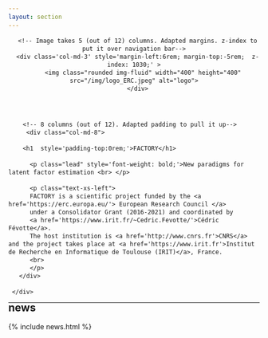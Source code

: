 ```yaml
---
layout: section
---
```

<header>

	  <!-- Image takes 5 (out of 12) columns. Adapted margins. z-index to put it over navigation bar-->
      <div class='col-md-3' style='margin-left:6rem; margin-top:-5rem;  z-index: 1030;' >
         <img class="rounded img-fluid" width="400" height="400" src="/img/logo_ERC.jpeg" alt="logo">
      </div>
      
</header>

<section id="main" class="container" style='padding-top:0rem; margin-top:-0rem;'>
       <div class="row flex-items-xs-center text-xs-center">

		<!-- 8 columns (out of 12). Adapted padding to pull it up-->
         <div class="col-md-8">

        <h1  style='padding-top:0rem;'>FACTORY</h1>
	
          <p class="lead" style='font-weight: bold;'>New paradigms for latent factor estimation <br> </p>

          <p class="text-xs-left">
		  FACTORY is a scientific project funded by the <a href='https://erc.europa.eu/'> European Research Council </a>
		  under a Consolidator Grant (2016-2021) and coordinated by 
		  <a href='https://www.irit.fr/~Cedric.Fevotte/'>Cédric Févotte</a>. 
		  The host institution is <a href='http://www.cnrs.fr'>CNRS</a> and the project takes place at <a href='https://www.irit.fr'>Institut de Recherche en Informatique de Toulouse (IRIT)</a>, France.		  
		  <br>		  
	      </p>
       </div>
    
     </div>
</section>

---

<section id="news" class="container" style='padding-top:0rem; margin-top:-2rem;'>
<div class="row text-xs-center">
  <div class="col-xs">
    <h1>news</h1>
  </div>
</div>
{% include news.html %}
</section>
